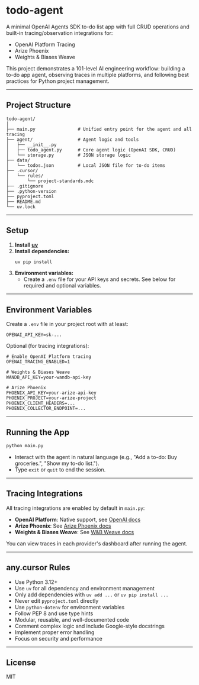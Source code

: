# todo-agent

A minimal OpenAI Agents SDK to-do list app with full CRUD operations and built-in tracing/observation integrations for:
- OpenAI Platform Tracing
- Arize Phoenix
- Weights & Biases Weave

This project demonstrates a 101-level AI engineering workflow: building a to-do app agent, observing traces in multiple platforms, and following best practices for Python project management.

---

## Project Structure

```
todo-agent/
│
├── main.py                # Unified entry point for the agent and all tracing
├── agent/                 # Agent logic and tools
│   ├── __init__.py
│   ├── todo_agent.py      # Core agent logic (OpenAI SDK, CRUD)
│   └── storage.py         # JSON storage logic
├── data/
│   └── todos.json         # Local JSON file for to-do items
├── .cursor/
│   └── rules/
│       └── project-standards.mdc
├── .gitignore
├── .python-version
├── pyproject.toml
├── README.md
└── uv.lock
```

---

## Setup

1. **Install [uv](https://github.com/astral-sh/uv)**
2. **Install dependencies:**
   ```sh
   uv pip install
   ```
3. **Environment variables:**
   - Create a `.env` file for your API keys and secrets. See below for required and optional variables.

---

## Environment Variables

Create a `.env` file in your project root with at least:

```
OPENAI_API_KEY=sk-...
```

Optional (for tracing integrations):
```
# Enable OpenAI Platform tracing
OPENAI_TRACING_ENABLED=1

# Weights & Biases Weave
WANDB_API_KEY=your-wandb-api-key

# Arize Phoenix
PHOENIX_API_KEY=your-arize-api-key
PHOENIX_PROJECT=your-arize-project
PHOENIX_CLIENT_HEADERS=...
PHOENIX_COLLECTOR_ENDPOINT=...
```

---

## Running the App

```sh
python main.py
```

- Interact with the agent in natural language (e.g., "Add a to-do: Buy groceries.", "Show my to-do list.").
- Type `exit` or `quit` to end the session.

---

## Tracing Integrations

All tracing integrations are enabled by default in `main.py`:
- **OpenAI Platform**: Native support, see [OpenAI docs](https://platform.openai.com/docs/observability/overview)
- **Arize Phoenix**: See [Arize Phoenix docs](https://docs.arize.com/phoenix/)
- **Weights & Biases Weave**: See [W&B Weave docs](https://docs.wandb.ai/guides/weave)

You can view traces in each provider's dashboard after running the agent.

---

## any.cursor Rules

- Use Python 3.12+
- Use `uv` for all dependency and environment management
- Only add dependencies with `uv add ...` or `uv pip install ...`
- Never edit `pyproject.toml` directly
- Use `python-dotenv` for environment variables
- Follow PEP 8 and use type hints
- Modular, reusable, and well-documented code
- Comment complex logic and include Google-style docstrings
- Implement proper error handling
- Focus on security and performance

---

## License

MIT
